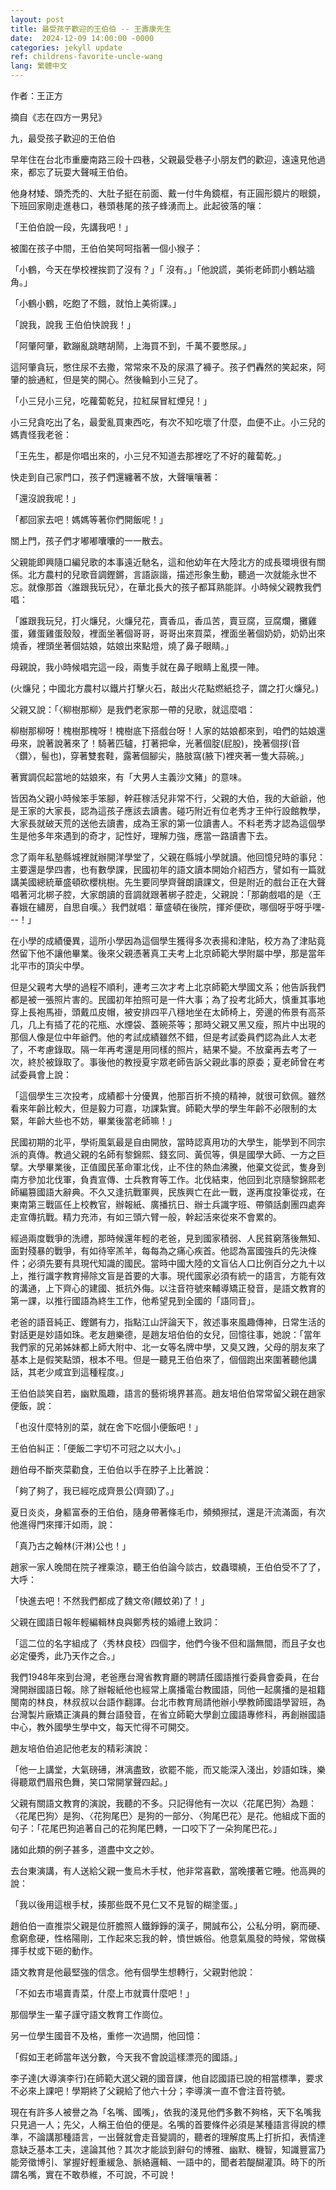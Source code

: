 ```yaml
---
layout: post
title: 最受孩子歡迎的王伯伯 -- 王壽康先生           
date:  2024-12-09 14:00:00 -0000
categories: jekyll update
ref: childrens-favorite-uncle-wang
lang: 繁體中文
---
```


作者：王正方

摘自《志在四方一男兒》

九，最受孩子歡迎的王伯伯

早年住在台北市重慶南路三段十四巷，父親最受巷子小朋友們的歡迎，遠遠見他過來，都忘了玩耍大聲喊王伯伯。

他身材矮、頭禿禿的、大肚子挺在前面、戴一付牛角鏡框，有正圓形鏡片的眼鏡，下班回家剛走進巷口，巷頭巷尾的孩子蜂湧而上。此起彼落的嚷：

「王伯伯說一段，先講我吧！」

被圍在孩子中間，王伯伯笑呵呵指著一個小猴子：

「小鶴，今天在學校裡挨罰了沒有？」「 沒有。」「他說謊，美術老師罰小鶴站牆角。」 

「小鶴小鶴，吃飽了不餓，就怕上美術課。」

「說我，說我 王伯伯快說我！」

「阿肇阿肇，歡蹦亂跳瞎胡鬧，上海買不到，千萬不要憋尿。」

這阿肇貪玩，憋住尿不去撒，常常來不及的尿濕了褲子。孩子們轟然的笑起來，阿肇的臉通紅，但是笑的開心。然後輪到小三兒了。

「小三兒小三兒，吃蘿蔔乾兒，拉紅屎冒紅煙兒！」

小三兒貪吃出了名，最愛亂買東西吃，有次不知吃壞了什麼，血便不止。小三兒的媽責怪我老爸：

「王先生，都是你唱出來的，小三兒不知道去那裡吃了不好的蘿蔔乾。」

快走到自己家門口，孩子們還纏著不放，大聲嚷嚷著：

「還沒說我呢！」

「都回家去吧！媽媽等著你們開飯呢！」 

關上門，孩子們才嘟嘟囔囔的一一散去。

父親能即興隨口編兒歌的本事遠近馳名，這和他幼年在大陸北方的成長環境很有關係。北方農村的兒歌音調鏗鏘，言語詼諧，描述形象生動，聽過一次就能永世不忘。就像那首〈誰跟我玩兒〉，在華北長大的孩子都耳熟能詳。小時候父親教我們唱：

「誰跟我玩兒，打火燫兒，火燫兒花，賣香瓜，香瓜苦，賣豆腐，豆腐爛，攤雞蛋，雞蛋雞蛋殼殼，裡面坐著個哥哥，哥哥出來買菜，裡面坐著個奶奶，奶奶出來燒香，裡頭坐著個姑娘，姑娘出來點燈，燒了鼻子眼睛。」

母親說，我小時候唱完這一段，兩隻手就在鼻子眼睛上亂摸一陣。

(火燫兒；中國北方農村以鐵片打擊火石，敲出火花點燃紙捻子，謂之打火燫兒。)

父親又說：「〈柳樹那柳〉是我們老家那一帶的兒歌，就這麼唱：

柳樹那柳呀！槐樹那槐呀！槐樹底下搭戲台呀！人家的姑娘都來到，咱們的姑娘還毋來，說著說著來了！騎著匹驢，打著把傘，光著個腚(屁股)，挽著個拶(音〈鑽〉，髻也)，穿著雙套鞋，露著個腳尖，胳肢窩(腋下)裡夾著一隻大蒜碗。」

著實調侃起當地的姑娘來，有「大男人主義沙文豬」的意味。

皆因為父親小時候笨手笨腳，幹莊稼活兒非常不行，父親的大伯，我的大爺爺，他是王家的大家長，認為這孩子應該去讀書。碰巧附近有位老秀才王仲行設館教學，大家長就破天荒的送他去讀書，成為王家的第一位讀書人。不料老秀才認為這個學生是他多年來遇到的奇才，記性好，理解力強，應當一路讀書下去。

念了兩年私塾縣城裡就辦開洋學堂了，父親在縣城小學就讀。他回憶兒時的事兒：主要還是學四書，也有數學課，民國初年的語文讀本開始介紹西方，譬如有一篇就講美國總統華盛頓砍櫻桃樹。先生要同學齊聲朗讀課文，但是附近的戲台正在大聲唱著河北梆子腔，大家朗讀的音調就跟著梆子腔走，父親說：「那齣戲唱的是〈王春娥在繡房，自思自嘆。〉我們就唱：華盛頓在後院，揮斧便砍，哪個呀乎呀乎嘿---！」

在小學的成績優異，這所小學因為這個學生獲得多次表揚和津貼，校方為了津貼竟然留下他不讓他畢業。後來父親憑著真工夫考上北京師範大學附屬中學，那是當年北平市的頂尖中學。

但是父親考大學的過程不順利，連考三次才考上北京師範大學國文系；他告訴我們都是被一張照片害的。民國初年拍照可是一件大事；為了投考北師大，慎重其事地穿上長袍馬褂，頭戴瓜皮帽，被安排四平八穩地坐在太師椅上，旁邊的佈景有高茶几，几上有插了花的花瓶、水煙袋、蓋碗茶等；那時父親又黑又瘦，照片中出現的那個人像是位中年爺們。他的考試成績雖然不錯，但是考試委員們認為此人太老了，不考慮錄取。隔一年再考還是用同樣的照片，結果不變。不放棄再去考了一次，終於被錄取了。事後他的教授夏宇眾老師告訴父親此事的原委；夏老師曾在考試委員會上說： 

「這個學生三次投考，成績都十分優異，他那百折不撓的精神，就很可欽佩。雖然看來年齡比較大，但是毅力可嘉，功課紮實。師範大學的學生年齡不必限制的太緊，年齡大些也不妨，畢業後當老師嘛！」

民國初期的北平，學術風氣最是自由開放，當時認真用功的大學生，能學到不同宗派的真傳。教過父親的名師有黎錦熙、錢玄同、黃侃等，俱是國學大師、一方之巨擘。大學畢業後，正值國民革命軍北伐，止不住的熱血沸騰，他棄文從武，隻身到南方參加北伐軍，負責宣傳、士兵教育等工作。北伐結束，他回到北京隨黎錦熙老師編篡國語大辭典。不久又逢抗戰軍興，民族興亡在此一戰，遂再度投筆從戎，在東南第三戰區任上校教官，辦報紙、廣播抗日、辦士兵識字班、帶領話劇團四處奔走宣傳抗戰。精力充沛，有如三頭六臂一般，幹起活來從來不會累的。

經過兩度戰爭的洗禮，那時候還年輕的老爸，見到國家積弱、人民貧窮落後無知、面對殘暴的戰爭，有如待宰羔羊，每每為之痛心疾首。他認為富國強兵的先決條件；必須先要有具現代知識的國民。當時中國大陸的文盲佔人口比例百分之九十以上，推行識字教育掃除文盲是首要的大事。現代國家必須有統一的語言，方能有效的溝通，上下齊心的建國、抵抗外侮。以注音符號來輔導矯正發音，是語文教育的第一課，以推行國語為終生工作，他希望見到全國的「語同音」。

老爸的語音純正、鏗鏘有力，指點江山評論天下，敘述事來風趣傳神，日常生活的對話更是妙語如珠。老友趙樂德，是趙友培伯伯的女兒，回憶往事，她說：「當年我們家的兄弟姊妹都上師大附中、北一女等名牌中學，又臭又跩，父母的朋友來了基本上是假笑點頭，根本不甩。但是一聽見王伯伯來了，個個跑出來圍著聽他講話，其老少咸宜到這種程度。」

王伯伯談笑自若，幽默風趣，語言的藝術境界甚高。趙友培伯伯常常留父親在趙家便飯，說：

「也沒什麼特別的菜，就在舍下吃個小便飯吧！」

王伯伯糾正：「便飯二字切不可冠之以大小。」

趙伯母不斷夾菜勸食，王伯伯以手在脖子上比著說：

「夠了夠了，我已經吃成齊景公(齊頸)了。」

夏日炎炎，身軀富泰的王伯伯，隨身帶著條毛巾，頻頻擦拭，還是汗流滿面，有次他進得門來揮汗如雨，說：

「真乃古之翰林(汗淋)公也！」

趙家一家人晚間在院子裡乘涼，聽王伯伯論今談古，蚊蟲環繞，王伯伯受不了了，大呼：

「快進去吧！不然我們都成了魏文帝(餵蚊弟)了！」

父親在國語日報年輕編輯林良與鄭秀枝的婚禮上致詞： 

「這二位的名字組成了〈秀林良枝〉四個字，他們今後不但和諧無間，而且子女也必定優秀，此乃天作之合。」

我們1948年來到台灣，老爸應台灣省教育廳的聘請任國語推行委員會委員，在台灣開辦國語日報。除了辦報紙他也經常上廣播電台教國語，同他一起廣播的是祖籍閩南的林良，林叔叔以台語作翻譯。台北市教育局請他辦小學教師國語學習班，為台灣製片廠矯正演員的舞台語發音，在省立師範大學創立國語專修科，再創辦國語中心，教外國學生學中文，每天忙得不可開交。

趙友培伯伯追記他老友的精彩演說：

「他一上講堂，大氣磅礡，淋漓盡致，欲罷不能，而又能深入淺出，妙語如珠，樂得聽眾們眉飛色舞，笑口常開掌聲四起。」

父親有關語文教育的演說，我聽的不多。只記得他有一次以〈花尾巴狗〉為題：〈花尾巴狗〉是狗、〈花狗尾巴〉是狗的一部分、〈狗尾巴花〉是花。他組成下面的句子：「花尾巴狗追著自己的花狗尾巴轉，一口咬下了一朵狗尾巴花。」

諸如此類的例子甚多，道盡中文之妙。

去台東演講，有人送給父親一隻烏木手杖，他非常喜歡，當晚摟著它睡。他高興的說：

「我以後用這根手杖，揍那些既不見仁又不見智的糊塗蛋。」

趙伯伯一直推崇父親是位肝膽照人鐵錚錚的漢子，開誠布公，公私分明，窮而硬、愈窮愈硬，性格陽剛，工作起來忘我的幹，憤世嫉俗。他意氣風發的時候，常做橫揮手杖或下砸的動作。

語文教育是他最堅強的信念。他有個學生想轉行，父親對他說：

「不如去市場賣青菜，什麼上市就賣什麼吧！」

那個學生一輩子謹守語文教育工作崗位。

另一位學生國音不及格，重修一次過關，他回憶：

   「假如王老師當年送分數，今天我不會說這樣漂亮的國語。」
   
李子達(大導演李行)在師範大選父親的國音課，他自認國語已說的相當標準，要求不必來上課吧！學期終了父親給了他六十分；李導演一直不會注音符號。

現在有許多人被譽之為「名嘴、國嘴」，依我的淺見他們多數不夠格，天下名嘴我只見過一人；先父，人稱王伯伯的便是。名嘴的首要條件必須是某種語言得說的標準，不論講那種語言，一出聲就會走音變調的，聽者的理解度馬上打折扣，表情達意缺乏基本工夫，遑論其他？其次才能談到辭句的博雅、幽默、機智，知識豐富乃能旁徵博引、掌握好輕重緩急、脈絡邏輯、一語中的，聞者若醍醐灌頂。時下的所謂名嘴，實在不敢恭維，不可說，不可說！


